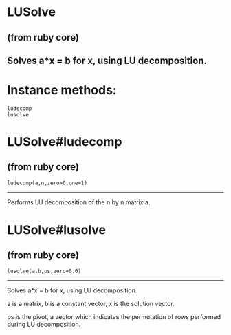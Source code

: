 # LUSolve

(from ruby core)
---
Solves a*x = b for x, using LU decomposition.
---
# Instance methods:

    ludecomp
    lusolve

# LUSolve#ludecomp

(from ruby core)
---
    ludecomp(a,n,zero=0,one=1)

---

Performs LU decomposition of the n by n matrix a.


# LUSolve#lusolve

(from ruby core)
---
    lusolve(a,b,ps,zero=0.0)

---

Solves a*x = b for x, using LU decomposition.

a is a matrix, b is a constant vector, x is the solution vector.

ps is the pivot, a vector which indicates the permutation of rows performed
during LU decomposition.


